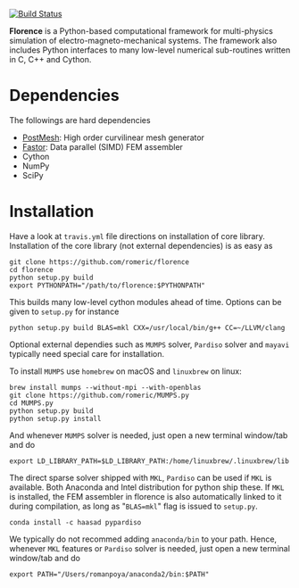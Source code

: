 [![Build Status](https://travis-ci.com/romeric/florence.svg?token=HFW6d19YsYpKDNwvtqDr&branch=master)](https://travis-ci.com/romeric/florence)

**Florence** is a Python-based computational framework for multi-physics simulation of electro-magneto-mechanical systems. The framework also includes Python interfaces to many low-level numerical sub-routines written in C, C++ and Cython.


# Dependencies
The followings are hard dependencies
- [PostMesh](https://github.com/romeric/PostMesh):      High order curvilinear mesh generator
- [Fastor](https://github.com/romeric/Fastor):          Data parallel (SIMD) FEM assembler
- Cython
- NumPy
- SciPy

# Installation
Have a look at `travis.yml` file directions on installation of core library. Installation of the core library (not external dependencies) is as easy as

```
git clone https://github.com/romeric/florence
cd florence
python setup.py build
export PYTHONPATH="/path/to/florence:$PYTHONPATH"
```

This builds many low-level cython modules ahead of time. Options can be given to `setup.py` for instance

```
python setup.py build BLAS=mkl CXX=/usr/local/bin/g++ CC=~/LLVM/clang
```

Optional external dependies such as `MUMPS` solver, `Pardiso` solver and `mayavi` typically need special care for installation.

To install `MUMPS` use `homebrew` on macOS and `linuxbrew` on linux:

```
brew install mumps --without-mpi --with-openblas
git clone https://github.com/romeric/MUMPS.py
cd MUMPS.py
python setup.py build
python setup.py install
```

And whenever `MUMPS` solver is needed, just open a new terminal window/tab and do
```
export LD_LIBRARY_PATH=$LD_LIBRARY_PATH:/home/linuxbrew/.linuxbrew/lib
```

The direct sparse solver shipped with `MKL`, `Pardiso` can be used if `MKL` is available.  Both Anaconda and Intel distribution for python ship these.
If `MKL` is installed, the FEM assembler in florence is also automatically linked to it during compilation, as long as "`BLAS=mkl`" flag is issued to `setup.py`.

```shell
conda install -c haasad pypardiso
```
We typically do not recommed adding `anaconda/bin` to your path. Hence, whenever `MKL` features or `Pardiso` solver is needed, just open a new terminal window/tab and do

```
export PATH="/Users/romanpoya/anaconda2/bin:$PATH"
```

